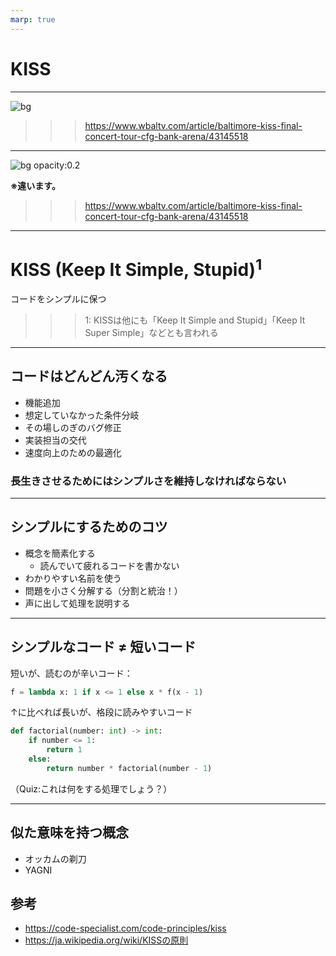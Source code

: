 ```yaml
---
marp: true
---
```

<!-- 
size: 16:9
paginate: true
style: |
  /* 三重引用を脚注の記号に転用 */
  blockquote > blockquote > blockquote {
    font-size: 55%;
    font-weight: 400;
    padding: 0;
    margin: 0;
    border: 0;
    border-top: 0.1em dashed #555;
    position: absolute;
    bottom: 70px;
    left: 70px;
  }
-->
<!-- header: 勉強会#-->
<script type="module">
  // Mermaidを使えるようにするおまじない
  import mermaid from 'https://cdn.jsdelivr.net/npm/mermaid@10/dist/mermaid.esm.min.mjs';
  mermaid.initialize({ startOnLoad: true });
</script>

# KISS

---

![bg](https://kubrick.htvapps.com/htv-prod-media.s3.amazonaws.com/images/kiss-end-of-the-road-world-tour-admat-1-1677694412.jpeg?crop=1.00xw:0.456xh;0,0.0185xh&resize=900:*)

>>> https://www.wbaltv.com/article/baltimore-kiss-final-concert-tour-cfg-bank-arena/43145518

---

![bg opacity:0.2](https://kubrick.htvapps.com/htv-prod-media.s3.amazonaws.com/images/kiss-end-of-the-road-world-tour-admat-1-1677694412.jpeg?crop=1.00xw:0.456xh;0,0.0185xh&resize=900:*)

**※違います。**

>>> https://www.wbaltv.com/article/baltimore-kiss-final-concert-tour-cfg-bank-arena/43145518

---

# KISS (Keep It Simple, Stupid)$^1$

コードをシンプルに保つ

>>> 1: KISSは他にも「Keep It Simple and Stupid」「Keep It Super Simple」などとも言われる

---

## コードはどんどん汚くなる

* 機能追加
* 想定していなかった条件分岐
* その場しのぎのバグ修正
* 実装担当の交代
* 速度向上のための最適化

### 長生きさせるためにはシンプルさを維持しなければならない

---

## シンプルにするためのコツ

* 概念を簡素化する
  * 読んでいて疲れるコードを書かない
* わかりやすい名前を使う
* 問題を小さく分解する（分割と統治！）
* 声に出して処理を説明する

---

## シンプルなコード ≠ 短いコード

短いが、読むのが辛いコード：
```python
f = lambda x: 1 if x <= 1 else x * f(x - 1)
```

↑に比べれば長いが、格段に読みやすいコード
```python
def factorial(number: int) -> int:
    if number <= 1:
        return 1
    else:
        return number * factorial(number - 1)
```

（Quiz:これは何をする処理でしょう？）

---
## 似た意味を持つ概念

* オッカムの剃刀
* YAGNI

## 参考

* https://code-specialist.com/code-principles/kiss
* https://ja.wikipedia.org/wiki/KISSの原則